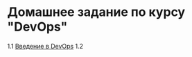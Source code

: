 # Домашнее задание по курсу "DevOps"


1.1 [Введение в DevOps](https://github.com/srasim9239/DevOps/tree/main/1.1)
1.2 
